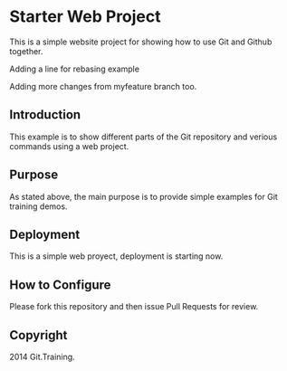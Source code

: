 # Starter Web Project

This is a simple website project for showing how to use Git and Github together.

Adding a line for rebasing example

Adding more changes from myfeature branch too.

## Introduction

This example is to show different parts of the Git repository and verious commands using a web project.

## Purpose

As stated above, the main purpose is to provide simple examples for Git training demos.

## Deployment

This is a simple web proyect, deployment is starting now.

## How to Configure

Please fork this repository and then issue Pull Requests for review.

## Copyright

2014 Git.Training.
